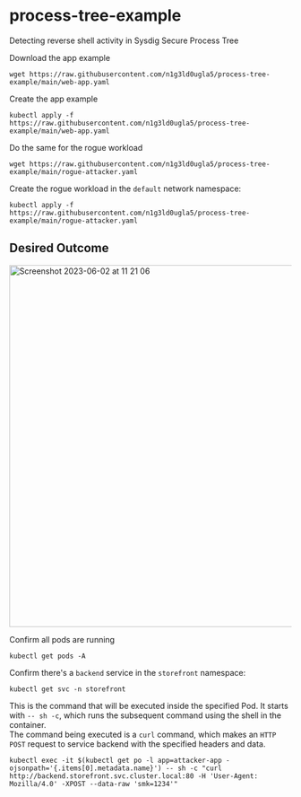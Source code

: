 # process-tree-example
Detecting reverse shell activity in Sysdig Secure Process Tree

Download the app example
```
wget https://raw.githubusercontent.com/n1g3ld0ugla5/process-tree-example/main/web-app.yaml
```
Create the app example
```
kubectl apply -f https://raw.githubusercontent.com/n1g3ld0ugla5/process-tree-example/main/web-app.yaml
```

Do the same for the rogue workload
```
wget https://raw.githubusercontent.com/n1g3ld0ugla5/process-tree-example/main/rogue-attacker.yaml
```

Create the rogue workload in the ```default``` network namespace:
```
kubectl apply -f https://raw.githubusercontent.com/n1g3ld0ugla5/process-tree-example/main/rogue-attacker.yaml
```

## Desired Outcome

<img width="645" alt="Screenshot 2023-06-02 at 11 21 06" src="https://github.com/n1g3ld0ugla5/process-tree-example/assets/109959738/2b41b70a-90a9-440f-b018-0f5f046a7817">

Confirm all pods are running
```
kubectl get pods -A
```

Confirm there's a ```backend``` service in the ```storefront``` namespace: 
```
kubectl get svc -n storefront
```

This is the command that will be executed inside the specified Pod. It starts with ```-- sh -c```, which runs the subsequent command using the shell in the container. <br/>
The command being executed is a ```curl``` command, which makes an ```HTTP POST``` request to service backend with the specified headers and data.
```
kubectl exec -it $(kubectl get po -l app=attacker-app -ojsonpath='{.items[0].metadata.name}') -- sh -c "curl http://backend.storefront.svc.cluster.local:80 -H 'User-Agent: Mozilla/4.0' -XPOST --data-raw 'smk=1234'"
```

